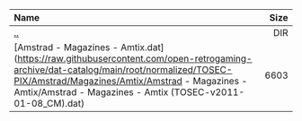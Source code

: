 |Name|Size|
|:---|---:|
|[..](../index.html)|DIR|
|[Amstrad - Magazines - Amtix.dat](https://raw.githubusercontent.com/open-retrogaming-archive/dat-catalog/main/root/normalized/TOSEC-PIX/Amstrad/Magazines/Amtix/Amstrad - Magazines - Amtix/Amstrad - Magazines - Amtix (TOSEC-v2011-01-08_CM).dat)|6603|

